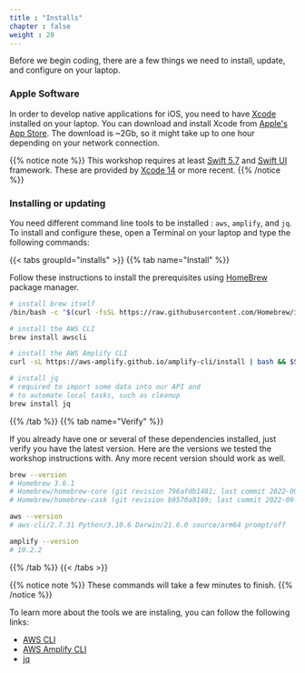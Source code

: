 ```yaml
---
title : "Installs"
chapter : false
weight : 20
---
```


Before we begin coding, there are a few things we need to install, update, and configure on your laptop.

### Apple Software

In order to develop native applications for iOS, you need to have [Xcode](https://apple.com/xcode) installed on your laptop.
You can download and install Xcode from [Apple's App Store](https://apps.apple.com/us/app/xcode/id497799835?mt=12).  The download is ~2Gb, so it might take up to one hour depending on your network connection.

{{% notice note %}}
This workshop requires at least [Swift 5.7](https://swift.org) and [Swift UI](https://developer.apple.com/xcode/swiftui/) framework.  These are provided by [Xcode 14](https://apple.com/xcode) or more recent.
{{% /notice %}}

### Installing or updating

You need different command line tools to be installed : `aws`, `amplify`, and `jq`.  To install and configure these, open a Terminal on your laptop and type the following commands:

{{< tabs groupId="installs" >}}
{{% tab name="Install" %}}

Follow these instructions to install the prerequisites using [HomeBrew](https://brew.sh/) package manager. 

```bash
# install brew itself
/bin/bash -c "$(curl -fsSL https://raw.githubusercontent.com/Homebrew/install/HEAD/install.sh)"

# install the AWS CLI
brew install awscli

# install the AWS Amplify CLI 
curl -sL https://aws-amplify.github.io/amplify-cli/install | bash && $SHELL

# install jq
# required to import some data into our API and
# to automate local tasks, such as cleanup
brew install jq

```
{{% /tab %}}
{{% tab name="Verify" %}}

If you already have one or several of these dependencies installed, just verify you have the latest version.  Here are the versions we tested the workshop instructions with.  Any more recent version should work as well.

```bash
brew --version
# Homebrew 3.6.1
# Homebrew/homebrew-core (git revision 796afdb1481; last commit 2022-09-16)
# Homebrew/homebrew-cask (git revision b9570a8169; last commit 2022-09-16)

aws --version
# aws-cli/2.7.31 Python/3.10.6 Darwin/21.6.0 source/arm64 prompt/off

amplify --version
# 10.2.2
```
{{% /tab %}}
{{< /tabs >}}

{{% notice note %}}
These commands will take a few minutes to finish.
{{% /notice %}}

To learn more about the tools we are instaling, you can follow the following links:

- [AWS CLI](https://docs.aws.amazon.com/en_pv/cli/latest/userguide/cli-chap-welcome.html)
- [AWS Amplify CLI](https://aws-amplify.github.io/docs/cli-toolchain/quickstart)
- [jq](https://stedolan.github.io/jq/)
